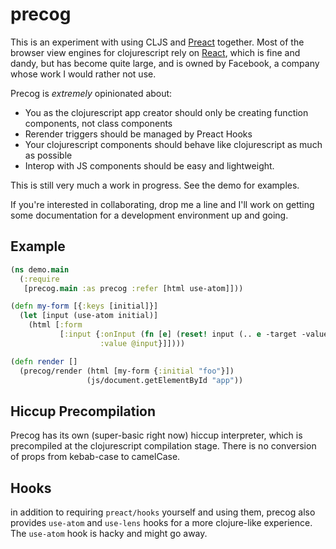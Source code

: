# precog

This is an experiment with using CLJS and [Preact](https://preactjs.com) together. Most of the browser view engines for clojurescript rely on [React](https://reactjs.org), which is fine and dandy, but has become quite large, and is owned by Facebook, a company whose work I would rather not use.

Precog is *extremely* opinionated about:

- You as the clojurescript app creator should only be creating function components, not class components
- Rerender triggers should be managed by Preact Hooks
- Your clojurescript components should behave like clojurescript as much as possible
- Interop with JS components should be easy and lightweight.

This is still very much a work in progress. See the demo for examples.

If you're interested in collaborating, drop me a line and I'll work on getting some documentation for a development environment up and going.

## Example

``` clojure
(ns demo.main
  (:require
   [precog.main :as precog :refer [html use-atom]]))

(defn my-form [{:keys [initial]}]
  (let [input (use-atom initial)]
    (html [:form
           [:input {:onInput (fn [e] (reset! input (.. e -target -value)))
                    :value @input}]])))

(defn render []
  (precog/render (html [my-form {:initial "foo"}])
                 (js/document.getElementById "app"))
```

## Hiccup Precompilation

Precog has its own (super-basic right now) hiccup interpreter, which is precompiled at the clojurescript compilation stage. There is no conversion of props from kebab-case to camelCase.

## Hooks

in addition to requiring `preact/hooks` yourself and using them, precog also provides `use-atom` and `use-lens` hooks for a more clojure-like experience. The `use-atom` hook is hacky and might go away.
